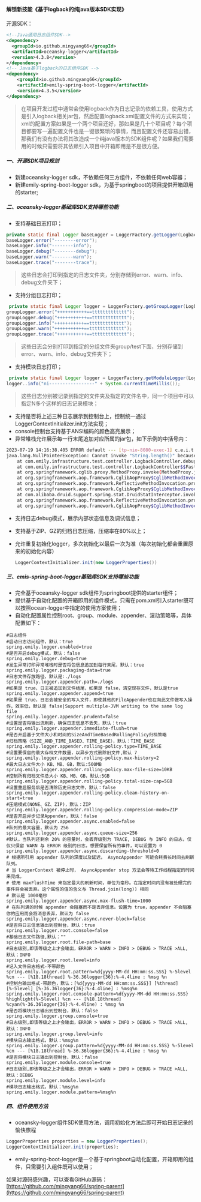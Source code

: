 #### 解锁新技能《基于logback的纯java版本SDK实现》

开源SDK：

```xml
<!--Java通用日志组件SDK-->
<dependency>
  <groupId>io.github.mingyang66</groupId>
  <artifactId>oceansky-logger</artifactId>
  <version>4.3.8</version>
</dependency>
<!-- Java基于logback的日志组件SDK -->
<dependency>
    <groupId>io.github.mingyang66</groupId>
    <artifactId>emily-spring-boot-logger</artifactId>
    <version>4.3.5</version>
</dependency>
```

> 在项目开发过程中通常会使用logback作为日志记录的依赖工具，使用方式是引入logback相关jar包，然后配置logback.xml配置文件的方式来实现；xml的配置方案如果是一个两个项目还好，那如果是几十个项目呢？每个项目都要写一遍配置文件也是一键很繁琐的事情，而且配置文件还容易出错，那我们有没有办法将其改造成一个纯java版本的SDK组件呢？如果我们需要用的时候只需要将其依赖引入项目中开箱即用是不是很方便。

##### 一、开源SDK项目规划

- 新建oceansky-logger sdk，不依赖任何三方组件，不依赖任何web容器；
- 新建emily-spring-boot-logger sdk，为基于springboot的项目提供开箱即用的starter;

##### 二、oceansky-logger基础库SDK支持哪些功能

- 支持基础日志打印；

```java
private static final Logger baseLogger = LoggerFactory.getLogger(LogbackController.class);
baseLogger.error("--------error");
baseLogger.info("--------info");
baseLogger.debug("--------debug");
baseLogger.warn("--------warn");
baseLogger.trace("--------trace");
```

> 这些日志会打印到指定的日志文件夹，分别存储到error、warn、info、debug文件夹下；

- 支持分组日志打印；

```java
 private static final Logger logger = LoggerFactory.getGroupLogger(LogbackController.class, "group/test");
groupLogger.error("+++++++++++==ttttttttttttt");
groupLogger.debug("+++++++++++==ttttttttttttt");
groupLogger.info("+++++++++++==ttttttttttttt");
groupLogger.warn("+++++++++++==ttttttttttttt");
groupLogger.trace("+++++++++++==ttttttttttttt");

```

> 这些日志会分别打印到指定的分组文件夹group/test下面，分别存储到error、warn、info、debug文件夹下；

- 支持模块日志打印；

```java
 private static final Logger logger = LoggerFactory.getModuleLogger(LogbackController.class, "test1", "tt0");
logger..info("ni-----------------" + System.currentTimeMillis());
```

> 这些日志分别被记录到指定的文件夹及指定的文件名中，同一个项目中可以指定N多个这样的日志记录模块；

- 支持是否将上述三种日志展示到控制台上，控制统一通过LoggerContextInitializer.init方法实现；
- console控制台支持基于ANSI编码的颜色高亮展示；
- 异常堆栈允许展示每一行末尾追加对应所属的jar包，如下示例的中括号内：

```sh
2023-07-19 14:16:38.405 ERROR default --- [tp-nio-8080-exec-1] c.e.i.t.controller.LogbackController:35   : -----error test---- 
java.lang.NullPointerException: Cannot invoke "String.length()" because "s" is null
	at com.emily.infrastructure.test.controller.LogbackController.debug(LogbackController.java:33) ~[classes/:na]
	at com.emily.infrastructure.test.controller.LogbackController$$FastClassBySpringCGLIB$$2de19373.invoke(<generated>) ~[classes/:na]
	at org.springframework.cglib.proxy.MethodProxy.invoke(MethodProxy.java:218) ~[spring-core-5.3.28.jar:5.3.28]
	at org.springframework.aop.framework.CglibAopProxy$CglibMethodInvocation.invokeJoinpoint(CglibAopProxy.java:793) ~[spring-aop-5.3.28.jar:5.3.28]
	at org.springframework.aop.framework.ReflectiveMethodInvocation.proceed(ReflectiveMethodInvocation.java:163) ~[spring-aop-5.3.28.jar:5.3.28]
	at org.springframework.aop.framework.CglibAopProxy$CglibMethodInvocation.proceed(CglibAopProxy.java:763) ~[spring-aop-5.3.28.jar:5.3.28]
	at com.alibaba.druid.support.spring.stat.DruidStatInterceptor.invoke(DruidStatInterceptor.java:70) ~[druid-1.2.18.jar:na]
	at org.springframework.aop.framework.ReflectiveMethodInvocation.proceed(ReflectiveMethodInvocation.java:186) ~[spring-aop-5.3.28.jar:5.3.28]
	at org.springframework.aop.framework.CglibAopProxy$CglibMethodInvocation.proceed(CglibAopProxy.java:763) ~[spring-aop-5.3.28.jar:5.3.28]
```

- 支持日志debug模式，展示内部状态信息及调试信息；

- 支持基于ZIP、GZ的归档日志压缩，压缩率在80%以上；

- 允许重复初始化logger，多次初始化以最后一次为准（每次初始化都会重置原来的初始化内容）

  ```java
  LoggerContextInitializer.init(new LoggerProperties())
  ```

##### 三、emis-spring-boot-logger基础库SDK支持哪些功能

- 完全基于oceansky-logger sdk组件为springboot提供的starter组件；
- 提供基于自动化配置的开箱即用的组件模式，只需在pom.xml引入starter既可以按照ocean-logger中指定的使用方案使用；
- 自动化配置属性控制root、group、module、appender、滚动策略等，具体配置如下：

```properties
#日志组件
#启动日志访问组件，默认：true
spring.emily.logger.enabled=true
#是否开启debug模式，默认：false
spring.emily.logger.debug=true
#发生异常打印异常堆栈时是否将包信息追加到每行末尾，默认：true
spring.emily.logger.packaging-data=true
#日志文件存放路径，默认是:./logs
spring.emily.logger.appender.path=./logs
#如果是 true，日志被追加到文件结尾，如果是 false，清空现存文件，默认是true
spring.emily.logger.appender.append=true
#如果是 true，日志会被安全的写入文件，即使其他的FileAppender也在向此文件做写入操作，效率低，默认是 false|Support multiple-JVM writing to the same log file
spring.emily.logger.appender.prudent=false
#设置是否将输出流刷新，确保日志信息不丢失，默认：true
spring.emily.logger.appender.immediate-flush=true
#是否开启基于文件大小和时间的SizeAndTimeBasedRollingPolicy归档策略
#归档策略（SIZE_AND_TIME_BASED、TIME_BASE），默认：TIME_BASE
spring.emily.logger.appender.rolling-policy.type=TIME_BASE
#设置要保留的最大存档文件数量，以异步方式删除旧文件,默认 7
spring.emily.logger.appender.rolling-policy.max-history=2
#最大日志文件大小 KB、MB、GB，默认:500MB
spring.emily.logger.appender.rolling-policy.max-file-size=10KB
#控制所有归档文件总大小 KB、MB、GB，默认:5GB
spring.emily.logger.appender.rolling-policy.total-size-cap=5GB
#设置重启服务后是否清除历史日志文件，默认：false
spring.emily.logger.appender.rolling-policy.clean-history-on-start=true
#压缩模式(NONE、GZ、ZIP)，默认：ZIP
spring.emily.logger.appender.rolling-policy.compression-mode=ZIP
#是否开启异步记录Appender，默认：false
spring.emily.logger.appender.async.enabled=false
#队列的最大容量，默认为 256
spring.emily.logger.appender.async.queue-size=256
#默认，当队列还剩余 20% 的容量时，会丢弃级别为 TRACE, DEBUG 与 INFO 的日志，仅仅只保留 WARN 与 ERROR 级别的日志。想要保留所有的事件，可以设置为 0
spring.emily.logger.appender.async.discarding-threshold=0
# 根据所引用 appender 队列的深度以及延迟， AsyncAppender 可能会耗费长时间去刷新队列。
# 当 LoggerContext 被停止时， AsyncAppender stop 方法会等待工作线程指定的时间来完成。
# 使用 maxFlushTime 来指定最大的刷新时间，单位为毫秒。在指定时间内没有被处理完的事件将会被丢弃。这个属性的值的含义与 Thread.join(long)) 相同
# 默认是 1000毫秒
spring.emily.logger.appender.async.max-flush-time=1000
# 在队列满的时候 appender 会阻塞而不是丢弃信息。设置为 true，appender 不会阻塞你的应用而会将消息丢弃，默认为 false
spring.emily.logger.appender.async.never-block=false
#是否将日志信息输出到控制台，默认：true
spring.emily.logger.root.console=false
#基础日志文件路径,默认：""
spring.emily.logger.root.file-path=base
#日志级别,即该等级之上才会输出，ERROR > WARN > INFO > DEBUG > TRACE >ALL, 默认：INFO
spring.emily.logger.root.level=info
#记入文件日志格式-不带颜色
spring.emily.logger.root.pattern=%d{yyyy-MM-dd HH:mm:ss.SSS} %-5level %cn --- [%18.18thread] %-36.36logger{36}:%-4.4line : %msg %n
#控制台输出格式-带颜色，默认：[%d{yyyy-MM-dd HH:mm:ss.SSS}] [%thread] [%-5level] [%-36.36logger{36}:%-4.4line] : %msg%n
spring.emily.logger.root.console-pattern=%d{yyyy-MM-dd HH:mm:ss.SSS} %highlight(%-5level) %cn --- [%18.18thread] %cyan(%-36.36logger{36}:%-4.4line) : %msg %n
#是否将模块日志输出到控制台，默认：false
spring.emily.logger.group.console=true
#日志级别,即该等级之上才会输出，ERROR > WARN > INFO > DEBUG > TRACE >ALL, 默认：INFO
spring.emily.logger.group.level=info
#模块日志输出格式，默认：%msg%n
spring.emily.logger.group.pattern=%d{yyyy-MM-dd HH:mm:ss.SSS} %-5level %cn --- [%18.18thread] %-36.36logger{36}:%-4.4line : %msg %n
#是否将模块日志输出到控制台，默认：false
spring.emily.logger.module.console=true
#日志级别,即该等级之上才会输出，ERROR > WARN > INFO > DEBUG > TRACE >ALL, 默认：DEBUG
spring.emily.logger.module.level=info
#模块日志输出格式，默认：%msg%n
spring.emily.logger.module.pattern=%msg%n

```

##### 四、组件使用方法

- oceansky-logger组件SDK使用方法，调用初始化方法后即可开始日志记录的愉快旅程

```java
LoggerProperties properties = new LoggerProperties();
LoggerContextInitializer.init(properties);
```

- emily-spring-boot-logger是一个基于springboot自动化配置，开箱即用的组件，只需要引入组件既可以使用；



如果对源码感兴趣，可以查看GitHub源码：[https://github.com/mingyang66/spring-parent](https://github.com/mingyang66/spring-parent)
